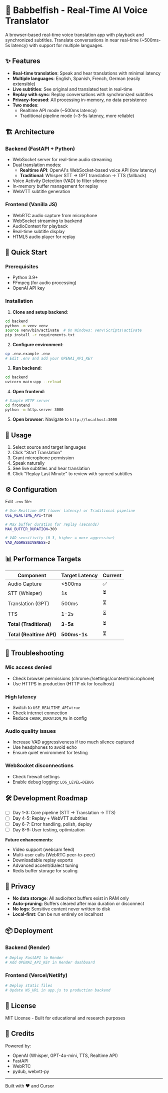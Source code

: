 # 🐠 Babbelfish - Real-Time AI Voice Translator

A browser-based real-time voice translation app with playback and synchronized subtitles. Translate conversations in near real-time (~500ms-5s latency) with support for multiple languages.

## ✨ Features

- **Real-time translation**: Speak and hear translations with minimal latency
- **Multiple languages**: English, Spanish, French, German (easily extensible)
- **Live subtitles**: See original and translated text in real-time
- **Replay with sync**: Replay conversations with synchronized subtitles
- **Privacy-focused**: All processing in-memory, no data persistence
- **Two modes**: 
  - Realtime API mode (~500ms latency)
  - Traditional pipeline mode (~3-5s latency, more reliable)

## 🏗️ Architecture

### Backend (FastAPI + Python)
- WebSocket server for real-time audio streaming
- Dual translation modes:
  - **Realtime API**: OpenAI's WebSocket-based voice API (low latency)
  - **Traditional**: Whisper STT → GPT translation → TTS (fallback)
- Voice Activity Detection (VAD) to filter silence
- In-memory buffer management for replay
- WebVTT subtitle generation

### Frontend (Vanilla JS)
- WebRTC audio capture from microphone
- WebSocket streaming to backend
- AudioContext for playback
- Real-time subtitle display
- HTML5 audio player for replay

## 🚀 Quick Start

### Prerequisites
- Python 3.9+
- FFmpeg (for audio processing)
- OpenAI API key

### Installation

1. **Clone and setup backend**:
```bash
cd backend
python -m venv venv
source venv/bin/activate  # On Windows: venv\Scripts\activate
pip install -r requirements.txt
```

2. **Configure environment**:
```bash
cp .env.example .env
# Edit .env and add your OPENAI_API_KEY
```

3. **Run backend**:
```bash
cd backend
uvicorn main:app --reload
```

4. **Open frontend**:
```bash
# Simple HTTP server
cd frontend
python -m http.server 3000
```

5. **Open browser**:
Navigate to `http://localhost:3000`

## 🎯 Usage

1. Select source and target languages
2. Click "Start Translation"
3. Grant microphone permission
4. Speak naturally
5. See live subtitles and hear translation
6. Click "Replay Last Minute" to review with synced subtitles

## ⚙️ Configuration

Edit `.env` file:

```bash
# Use Realtime API (lower latency) or Traditional pipeline
USE_REALTIME_API=true

# Max buffer duration for replay (seconds)
MAX_BUFFER_DURATION=300

# VAD sensitivity (0-3, higher = more aggressive)
VAD_AGGRESSIVENESS=2
```

## 📊 Performance Targets

| Component | Target Latency | Current |
|-----------|---------------|---------|
| Audio Capture | <500ms | ✅ |
| STT (Whisper) | 1s | ⏳ |
| Translation (GPT) | 500ms | ⏳ |
| TTS | 1-2s | ⏳ |
| **Total (Traditional)** | **3-5s** | ⏳ |
| **Total (Realtime API)** | **500ms-1s** | ⏳ |

## 🔧 Troubleshooting

### Mic access denied
- Check browser permissions (chrome://settings/content/microphone)
- Use HTTPS in production (HTTP ok for localhost)

### High latency
- Switch to `USE_REALTIME_API=true`
- Check internet connection
- Reduce `CHUNK_DURATION_MS` in config

### Audio quality issues
- Increase VAD aggressiveness if too much silence captured
- Use headphones to avoid echo
- Ensure quiet environment for testing

### WebSocket disconnections
- Check firewall settings
- Enable debug logging: `LOG_LEVEL=DEBUG`

## 🛠️ Development Roadmap

- [ ] Day 1-3: Core pipeline (STT → Translation → TTS)
- [ ] Day 4-5: Replay + WebVTT subtitles
- [ ] Day 6-7: Error handling, polish, deploy
- [ ] Day 8-9: User testing, optimization

**Future enhancements**:
- Video support (webcam feed)
- Multi-user calls (WebRTC peer-to-peer)
- Downloadable replay exports
- Advanced accent/dialect tuning
- Redis buffer storage for scaling

## 🔐 Privacy

- **No data storage**: All audio/text buffers exist in RAM only
- **Auto-pruning**: Buffers cleared after max duration or disconnect
- **No logs**: Sensitive content never written to disk
- **Local-first**: Can be run entirely on localhost

## 📦 Deployment

### Backend (Render)
```bash
# Deploy FastAPI to Render
# Add OPENAI_API_KEY in Render dashboard
```

### Frontend (Vercel/Netlify)
```bash
# Deploy static files
# Update WS_URL in app.js to production backend
```

## 📝 License

MIT License - Built for educational and research purposes

## 🙏 Credits

Powered by:
- OpenAI (Whisper, GPT-4o-mini, TTS, Realtime API)
- FastAPI
- WebRTC
- pydub, webvtt-py

---

Built with ❤️ and Cursor

